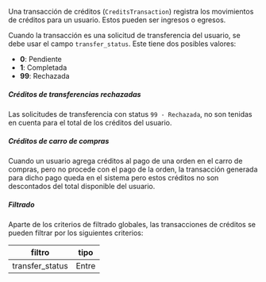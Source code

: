 Una transacción de créditos (`CreditsTransaction`) registra los movimientos de créditos para un usuario.
Estos pueden ser ingresos o egresos.

Cuando la transacción es una solicitud de transferencia del usuario, se debe usar el campo `transfer_status`.
Este tiene dos posibles valores:

- **0**: Pendiente
- **1**: Completada
- **99**: Rechazada

##### Créditos de transferencias rechazadas

Las solicitudes de transferencia con status `99 - Rechazada`, no son tenidas en cuenta para el total
de los créditos del usuario.

##### Créditos de carro de compras

Cuando un usuario agrega créditos al pago de una orden en el carro de compras, pero no procede con el pago de
la orden, la transacción generada para dicho pago queda en el sistema pero estos créditos no son descontados del
total disponible del usuario.

##### Filtrado

Aparte de los criterios de filtrado globales, las transacciones de créditos se pueden filtrar por los
siguientes criterios:

|filtro|tipo|
|------|----|
|transfer_status|Entre|
